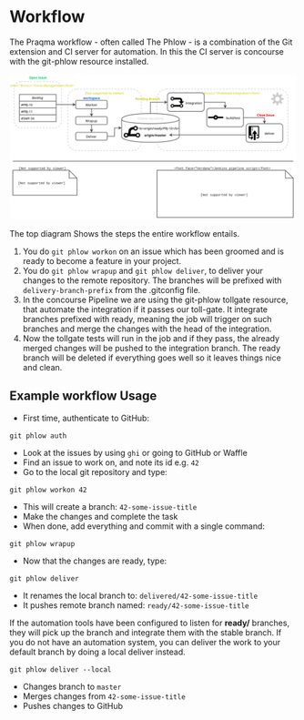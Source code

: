 # Workflow 

The Praqma workflow - often called The Phlow - is a combination of the Git extension and CI server for automation. In this the CI server is concourse with the git-phlow resource installed.

![image](/docs/images/phlowmodel.svg)

The top diagram Shows the steps the entire workflow entails.
1. You do `git phlow workon` on an issue which has been groomed and is ready to become a feature in your project.
2. You do `git phlow wrapup` and `git phlow deliver`, to deliver your changes to the remote repository. The branches will be prefixed with `delivery-branch-prefix` from the .gitconfig file.
3. In the concourse Pipeline we are using the git-phlow tollgate resource, that automate the integration if it passes our toll-gate. It integrate branches prefixed with ready, meaning the job will trigger on such branches and merge the changes with the head of the integration.
4. Now the tollgate tests will run in the job and if they pass, the already merged changes will be pushed to the integration branch. The ready branch will be deleted if everything goes well so it leaves things nice and clean. 

## Example workflow Usage
- First time, authenticate to GitHub:

```git
git phlow auth
```

- Look at the issues by using `ghi` or going to GitHub or Waffle
- Find an issue to work on, and note its id e.g. `42`
- Go to the local git repository and type:

```git
git phlow workon 42
```

- This will create a branch: `42-some-issue-title`
- Make the changes and complete the task
- When done, add everything and commit with a single command:

```git
git phlow wrapup
```

- Now that the changes are ready, type:

```git
git phlow deliver
```

- It renames the local branch to: `delivered/42-some-issue-title`
- It pushes remote branch named: `ready/42-some-issue-title`

If the automation tools have been configured to listen for __ready/__ branches, they will pick up the branch and integrate them with the stable branch.
If you do not have an automation system, you can deliver the work to your default branch by doing a local deliver instead.

```git
git phlow deliver --local
```

- Changes branch to `master`
- Merges changes from `42-some-issue-title`
- Pushes changes to GitHub
